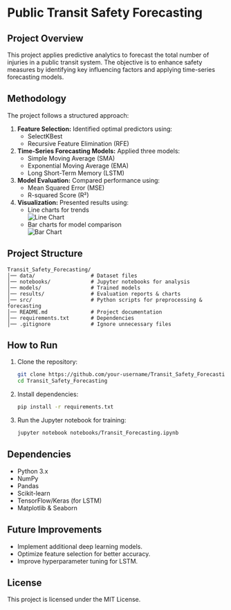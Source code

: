 # Public Transit Safety Forecasting

## Project Overview
This project applies predictive analytics to forecast the total number of injuries in a public transit system. The objective is to enhance safety measures by identifying key influencing factors and applying time-series forecasting models.

## Methodology
The project follows a structured approach:
1. **Feature Selection:** Identified optimal predictors using:
   - SelectKBest
   - Recursive Feature Elimination (RFE)
2. **Time-Series Forecasting Models:** Applied three models:
   - Simple Moving Average (SMA)
   - Exponential Moving Average (EMA)
   - Long Short-Term Memory (LSTM)
3. **Model Evaluation:** Compared performance using:
   - Mean Squared Error (MSE)
   - R-squared Score (R²)
4. **Visualization:** Presented results using:
   - Line charts for trends  
     ![Line Chart](images/line_chart.png)
   - Bar charts for model comparison  
     ![Bar Chart](images/bar_chart.png)

## Project Structure
```
Transit_Safety_Forecasting/
│── data/                  # Dataset files
│── notebooks/             # Jupyter notebooks for analysis
│── models/                # Trained models
│── results/               # Evaluation reports & charts
│── src/                   # Python scripts for preprocessing & forecasting
│── README.md              # Project documentation
│── requirements.txt       # Dependencies
│── .gitignore             # Ignore unnecessary files
```

## How to Run
1. Clone the repository:
   ```bash
   git clone https://github.com/your-username/Transit_Safety_Forecasting.git
   cd Transit_Safety_Forecasting
   ```
2. Install dependencies:
   ```bash
   pip install -r requirements.txt
   ```
3. Run the Jupyter notebook for training:
   ```bash
   jupyter notebook notebooks/Transit_Forecasting.ipynb
   ```

## Dependencies
- Python 3.x
- NumPy
- Pandas
- Scikit-learn
- TensorFlow/Keras (for LSTM)
- Matplotlib & Seaborn

## Future Improvements
- Implement additional deep learning models.
- Optimize feature selection for better accuracy.
- Improve hyperparameter tuning for LSTM.

## License
This project is licensed under the MIT License.

